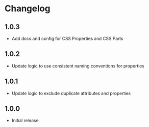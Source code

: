 # Changelog

## 1.0.3

- Add docs and config for CSS Properties and CSS Parts

## 1.0.2

- Update logic to use consistent naming conventions for properties

## 1.0.1

- Update logic to exclude duplicate attributes and properties

## 1.0.0

- Initial release